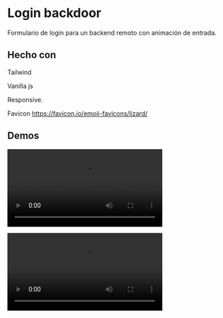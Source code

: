 # Login backdoor

Formulario de login para un  backend remoto con animación de entrada.

## Hecho con

Tailwind

Vanilla js

Responsive.

Favicon https://favicon.io/emoji-favicons/lizard/

## Demos

<video src="./video-01.mp4" width="350" controls></video>

<video src="./video-02.mp4" width="350" controls></video>
